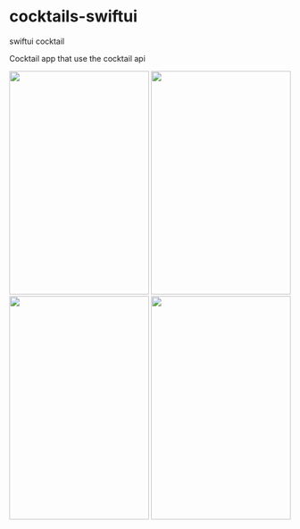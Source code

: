 # cocktails-swiftui
swiftui cocktail

Cocktail app that use the cocktail api

<img src="https://user-images.githubusercontent.com/22989502/140814033-e650f6fa-aa7f-4279-b7ec-05c68a4640a8.png" width=250 height=400>  <img src="https://user-images.githubusercontent.com/22989502/140814117-059b06bc-acb6-4a0d-b010-1d2ff8af0eda.png" width=250 height=400>  <img src="https://user-images.githubusercontent.com/22989502/140814174-d208ee0b-4c38-4906-ac21-20c29e0c9807.png" width=250 height=400>  <img src="https://user-images.githubusercontent.com/22989502/140814182-9a920243-7fcb-425d-9ff6-fe5c95f00df7.png" width=250 height=400>



